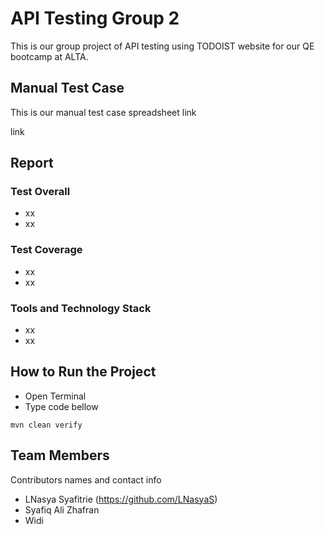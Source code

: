# API Testing Group 2

This is our group project of API testing using TODOIST website for our QE bootcamp at ALTA.

## Manual Test Case

This is our manual test case spreadsheet link

link

## Report

### Test Overall

* xx
* xx

### Test Coverage

* xx
* xx

### Tools and Technology Stack

* xx
* xx

## How to Run the Project

* Open Terminal
* Type code bellow
```
mvn clean verify 
```

## Team Members

Contributors names and contact info

* LNasya Syafitrie (https://github.com/LNasyaS)
* Syafiq Ali Zhafran
* Widi